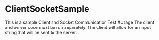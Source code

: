# ClientSocketSample
This is a sample Client and Socket Communication Test
#Usage
The client and server code must be run separately. The client will allow for an input string that will be sent to the server.
